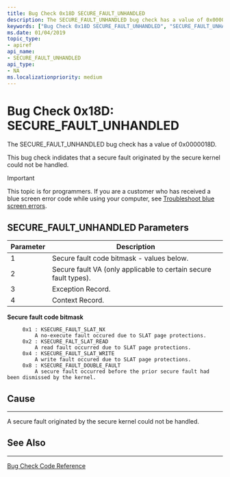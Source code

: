 ```yaml
---
title: Bug Check 0x18D SECURE_FAULT_UNHANDLED
description: The SECURE_FAULT_UNHANDLED bug check has a value of 0x0000018D. It indicates that a secure fault originated by the secure kernel could not be handled.
keywords: ["Bug Check 0x18D SECURE_FAULT_UNHANDLED", "SECURE_FAULT_UNHANDLED"]
ms.date: 01/04/2019
topic_type:
- apiref
api_name:
- SECURE_FAULT_UNHANDLED
api_type:
- NA
ms.localizationpriority: medium
---
```


# Bug Check 0x18D: SECURE\_FAULT\_UNHANDLED

The SECURE\_FAULT\_UNHANDLED bug check has a value of 0x0000018D.

This bug check indidates that a secure fault originated by the secure kernel could not be handled.

> [!IMPORTANT]
> This topic is for programmers. If you are a customer who has received a blue screen error code while using your computer, see [Troubleshoot blue screen errors](https://www.windows.com/stopcode).


 ## SECURE\_FAULT\_UNHANDLED Parameters

| Parameter | Description |
|-----------|-------------|
| 1 | Secure fault code bitmask - values below. |
| 2 | Secure fault VA (only applicable to certain secure fault types). |
| 3 | Exception Record. |
| 4 | Context Record. |


**Secure fault code bitmask**

```text
     0x1 : KSECURE_FAULT_SLAT_NX
         A no-execute fault occured due to SLAT page protections.
     0x2 : KSECURE_FALT_SLAT_READ
         A read fault occurred due to SLAT page protections.
     0x4 : KSECURE_FAULT_SLAT_WRITE
         A write fault occured due to SLAT page protections.
     0x8 : KSECURE_FAULT_DOUBLE_FAULT
         A secure fault occurred before the prior secure fault had been dismissed by the kernel.
```

## Cause
-----

A secure fault originated by the secure kernel could not be handled.


## See Also
----------

[Bug Check Code Reference](bug-check-code-reference2.md)
